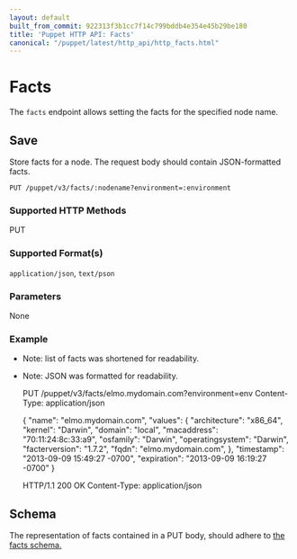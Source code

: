```yaml
---
layout: default
built_from_commit: 922313f3b1cc7f14c799bddb4e354e45b29be180
title: 'Puppet HTTP API: Facts'
canonical: "/puppet/latest/http_api/http_facts.html"
---
```


Facts
=====

The `facts` endpoint allows setting the facts for the specified node name.

Save
----

Store facts for a node. The request body should contain JSON-formatted facts.

    PUT /puppet/v3/facts/:nodename?environment=:environment

### Supported HTTP Methods

PUT

### Supported Format(s)

`application/json`, `text/pson`

### Parameters

None

### Example

* Note: list of facts was shortened for readability.
* Note: JSON was formatted for readability.

    PUT /puppet/v3/facts/elmo.mydomain.com?environment=env
    Content-Type: application/json

    {
      "name": "elmo.mydomain.com",
      "values": {
        "architecture": "x86_64",
        "kernel": "Darwin",
        "domain": "local",
        "macaddress": "70:11:24:8c:33:a9",
        "osfamily": "Darwin",
        "operatingsystem": "Darwin",
        "facterversion": "1.7.2",
        "fqdn": "elmo.mydomain.com",
      },
      "timestamp": "2013-09-09 15:49:27 -0700",
      "expiration": "2013-09-09 16:19:27 -0700"
    }

    HTTP/1.1 200 OK
    Content-Type: application/json

Schema
------

The representation of facts contained in a PUT body, should adhere to
[the facts schema.](../schemas/facts.json)
